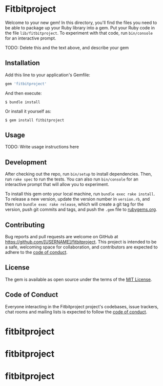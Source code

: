 # Fitbitproject

Welcome to your new gem! In this directory, you'll find the files you need to be able to package up your Ruby library into a gem. Put your Ruby code in the file `lib/fitbitproject`. To experiment with that code, run `bin/console` for an interactive prompt.

TODO: Delete this and the text above, and describe your gem

## Installation

Add this line to your application's Gemfile:

```ruby
gem 'fitbitproject'
```

And then execute:

    $ bundle install

Or install it yourself as:

    $ gem install fitbitproject

## Usage

TODO: Write usage instructions here

## Development

After checking out the repo, run `bin/setup` to install dependencies. Then, run `rake spec` to run the tests. You can also run `bin/console` for an interactive prompt that will allow you to experiment.

To install this gem onto your local machine, run `bundle exec rake install`. To release a new version, update the version number in `version.rb`, and then run `bundle exec rake release`, which will create a git tag for the version, push git commits and tags, and push the `.gem` file to [rubygems.org](https://rubygems.org).

## Contributing

Bug reports and pull requests are welcome on GitHub at https://github.com/[USERNAME]/fitbitproject. This project is intended to be a safe, welcoming space for collaboration, and contributors are expected to adhere to the [code of conduct](https://github.com/[USERNAME]/fitbitproject/blob/master/CODE_OF_CONDUCT.md).


## License

The gem is available as open source under the terms of the [MIT License](https://opensource.org/licenses/MIT).

## Code of Conduct

Everyone interacting in the Fitbitproject project's codebases, issue trackers, chat rooms and mailing lists is expected to follow the [code of conduct](https://github.com/[USERNAME]/fitbitproject/blob/master/CODE_OF_CONDUCT.md).
# fitbitproject
# fitbitproject
# fitbitproject

